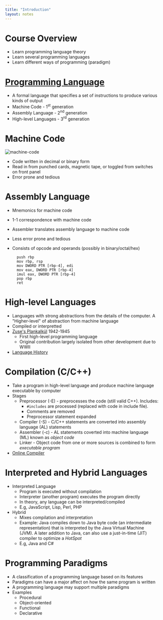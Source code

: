 ```yaml
---
title: "Introduction"
layout: notes
---
```


[machine-code]: https://upload.wikimedia.org/wikipedia/commons/8/8c/Digital_pdp8-e2.jpg
[Online Compiler]: https://coliru.stacked-crooked.com

# Course Overview
* Learn programming language theory
* Learn several programming languages
* Learn different ways of programming (paradigm)

# [Programming Language](https://en.wikipedia.org/wiki/Programming_language)
* A formal language that specifies a set of instructions to produce various kinds of output
* Machine Code - 1<sup>st</sup> generation
* Assembly Language -  2<sup>nd</sup> generation
* High-level Languages - 3<sup>rd</sup> generation

# Machine Code
![machine-code]
* Code written in decimal or binary form
* Read in from punched cards, magnetic tape, or toggled from switches on front panel
* Error prone and tedious

# Assembly Language
* Mnemonics for machine code
* 1-1 correspondence with machine code
* Assembler translates assembly language to machine code
* Less error prone and tedious
* Consists of opcode and operands (possibly in binary/octal/hex)

		push rbp
		mov rbp, rsp
		mov DWORD PTR [rbp-4], edi
		mov eax, DWORD PTR [rbp-4]
		imul eax, DWORD PTR [rbp-4]
		pop rbp
		ret

# High-level Languages
* Languages with strong abstractions from the details of the computer.  A "Higher-level" of abstraction from machine language
* Compiled or interpretted
* [Zuse's Plankalkül](https://en.wikipedia.org/wiki/Plankalkül) 1942-1945
	* First high-level programming language
	* Original contribution largely isolated from other development due to WWII  
* [Language History](http://cdn.oreillystatic.com/news/graphics/prog_lang_poster.pdf)

# Compilation (C/C++)
* Take a program in high-level language and produce machine language executable by computer
* Stages
	* Preprocessor (-E) - preprocesses the code (still valid C++). Includes:
		* `#includes` are processed (replaced with code in include file).  
		* Comments are removed
		* Preprocessor statement expanded
	* Compiler (-S) - C/C++ statements are converted into assembly language (AL) statements
	* Assembler (-c) - AL statements coverted into machine language (ML) known as *object code*
	* Linker - Object code from one or more sources is combined to form *executable program*
* [Online Compiler]

# Interpreted and Hybrid Languages
* Interpreted Language
	* Program is executed without compilation
	* Interpreter (another program) executes the program directly
	* In theory, any language can be interpreted/compiled
	* E.g, JavaScript, Lisp, Perl, PHP 
* Hybrid 
	* Mixes compilation and interpretation
	* Example: Java compiles down to Java byte code (an intermediate representation) that is interpreted by the Java Virtual Machine (JVM).  A later addition to Java, can also use a just-in-time (JIT) compiler to optimize a *HotSpot*
	* E.g, Java and C#

# Programming Paradigms
* A classification of a programming language based on its features
* Paradigms can have a major affect on how the same program is written
* A programming language may support multiple paradigms
* Examples
	* Procedural
	* Object-oriented
	* Functional
	* Declarative